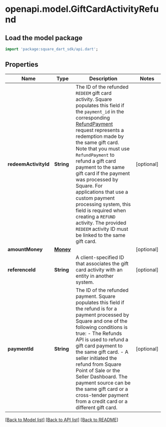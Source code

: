# openapi.model.GiftCardActivityRefund

## Load the model package
```dart
import 'package:square_dart_sdk/api.dart';
```

## Properties
Name | Type | Description | Notes
------------ | ------------- | ------------- | -------------
**redeemActivityId** | **String** | The ID of the refunded `REDEEM` gift card activity. Square populates this field if the  `payment_id` in the corresponding [RefundPayment](https://developer.squareup.com/reference/square_2023-12-13/refunds-api/refund-payment) request  represents a redemption made by the same gift card. Note that you must use `RefundPayment`  to refund a gift card payment to the same gift card if the payment was processed by Square.  For applications that use a custom payment processing system, this field is required when creating a `REFUND` activity. The provided `REDEEM` activity ID must be linked to the same gift card. | [optional] 
**amountMoney** | [**Money**](Money.md) |  | [optional] 
**referenceId** | **String** | A client-specified ID that associates the gift card activity with an entity in another system. | [optional] 
**paymentId** | **String** | The ID of the refunded payment. Square populates this field if the refund is for a  payment processed by Square and one of the following conditions is true:  - The Refunds API is used to refund a gift card payment to the same gift card. - A seller initiated the refund from Square Point of Sale or the Seller Dashboard. The payment source can be the  same gift card or a cross-tender payment from a credit card or a different gift card. | [optional] 

[[Back to Model list]](../README.md#documentation-for-models) [[Back to API list]](../README.md#documentation-for-api-endpoints) [[Back to README]](../README.md)



